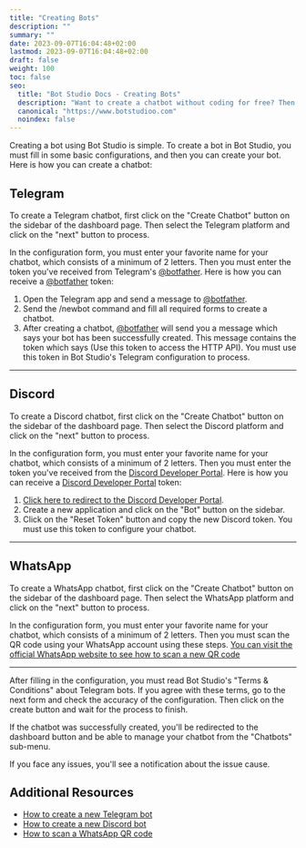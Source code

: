 ```yaml
---
title: "Creating Bots"
description: ""
summary: ""
date: 2023-09-07T16:04:48+02:00
lastmod: 2023-09-07T16:04:48+02:00
draft: false
weight: 100
toc: false
seo:
  title: "Bot Studio Docs - Creating Bots"
  description: "Want to create a chatbot without coding for free? Then Bot Studio is what you need. Click here to see how to create a chatbot for all platforms."
  canonical: "https://www.botstudioo.com"
  noindex: false
---
```


Creating a bot using Bot Studio is simple. To create a bot in Bot Studio, you must fill in some basic configurations, and then you can create your bot. Here is how you can create a chatbot:

## Telegram

To create a Telegram chatbot, first click on the "Create Chatbot" button on the sidebar of the dashboard page. Then select the Telegram platform and click on the "next" button to process.

In the configuration form, you must enter your favorite name for your chatbot, which consists of a minimum of 2 letters. Then you must enter the token you've received from Telegram's [@botfather](https://t.me/BotFather). Here is how you can receive a [@botfather](https://t.me/BotFather) token:

1. Open the Telegram app and send a message to [@botfather](https://t.me/BotFather).
2. Send the /newbot command and fill all required forms to create a chatbot.
3. After creating a chatbot, [@botfather](https://t.me/BotFather) will send you a message which says your bot has been successfully created. This message contains the token which says (Use this token to access the HTTP API). You must use this token in Bot Studio's Telegram configuration to process.

---

## Discord

To create a Discord chatbot, first click on the "Create Chatbot" button on the sidebar of the dashboard page. Then select the Discord platform and click on the "next" button to process.

In the configuration form, you must enter your favorite name for your chatbot, which consists of a minimum of 2 letters. Then you must enter the token you've received from the [Discord Developer Portal](https://discord.com/developers/applications). Here is how you can receive a [Discord Developer Portal](https://discord.com/developers/applications) token:

1. [Click here to redirect to the Discord Developer Portal](https://discord.com/developers/applications).
2. Create a new application and click on the "Bot" button on the sidebar.
3. Click on the "Reset Token" button and copy the new Discord token. You must use this token to configure your chatbot.

---

## WhatsApp

To create a WhatsApp chatbot, first click on the "Create Chatbot" button on the sidebar of the dashboard page. Then select the WhatsApp platform and click on the "next" button to process.

In the configuration form, you must enter your favorite name for your chatbot, which consists of a minimum of 2 letters. Then you must scan the QR code using your WhatsApp account using these steps. [You can visit the official WhatsApp website to see how to scan a new QR code](https://faq.whatsapp.com/1317564962315842/?cms_platform=web)

---

After filling in the configuration, you must read Bot Studio's "Terms & Conditions" about Telegram bots. If you agree with these terms, go to the next form and check the accuracy of the configuration. Then click on the create button and wait for the process to finish.

If the chatbot was successfully created, you'll be redirected to the dashboard button and be able to manage your chatbot from the "Chatbots" sub-menu.

If you face any issues, you'll see a notification about the issue cause.

## Additional Resources

- [How to create a new Telegram bot](https://core.telegram.org/bots/features#botfather)
- [How to create a new Discord bot](https://discord.com/developers/docs/quick-start/getting-started)
- [How to scan a WhatsApp QR code](https://faq.whatsapp.com/1317564962315842/?cms_platform=web)